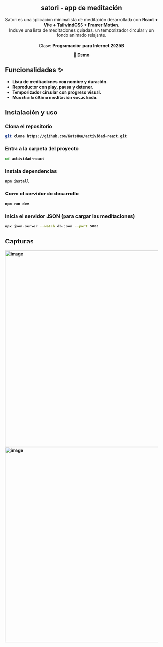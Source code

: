 <div align="center">

<h2 align="center">satori - app de meditación</h2>

Satori es una aplicación minimalista de meditación desarrollada con **React + Vite + TailwindCSS + Framer Motion**.  
Incluye una lista de meditaciones guiadas, un temporizador circular y un fondo animado relajante.
<br><br> Clase: <strong>Programación para Internet 2025B<strong>

<a href="https://satori-app.onrender.com/" target="_blank"><strong>🌸 Demo </strong></a>

</div>

## Funcionalidades ✨

- Lista de meditaciones con nombre y duración.
- Reproductor con play, pausa y detener.
- Temporizador circular con progreso visual.
- Muestra la última meditación escuchada.

## Instalación y uso

### Clona el repositorio

```sh
git clone https://github.com/KatsHue/actividad-react.git
```

### Entra a la carpeta del proyecto

```sh
cd actividad-react
```

### Instala dependencias
```sh
npm install
```

### Corre el servidor de desarrollo

```sh
npm run dev
```

### Inicia el servidor JSON (para cargar las meditaciones)

```sh
npx json-server --watch db.json --port 5000
```

## Capturas

<img width="1356" height="648" alt="image" src="https://github.com/user-attachments/assets/decb189e-4fe2-4591-bcac-f2ff41297dab" />
<img width="1351" height="644" alt="image" src="https://github.com/user-attachments/assets/4c80d301-5e83-4895-8832-7e96ea08d100" />

